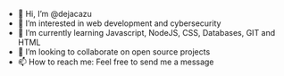 - 👋 Hi, I’m @dejacazu
- 👀 I’m interested in web development and cybersecurity
- 🌱 I’m currently learning Javascript, NodeJS, CSS, Databases, GIT and HTML
- 💞️ I’m looking to collaborate on open source projects
- 📫 How to reach me: Feel free to send me a message

<!---
dejacazu/dejacazu is a ✨ special ✨ repository because its `README.md` (this file) appears on your GitHub profile.
You can click the Preview link to take a look at your changes.
--->
